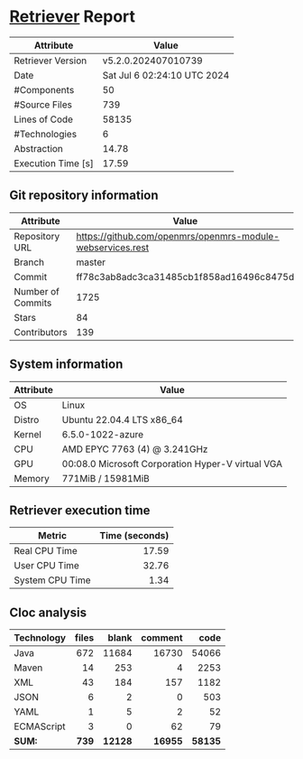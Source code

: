 # [Retriever](https://github.com/PalladioSimulator/Palladio-ReverseEngineering-Retriever) Report
| Attribute          | Value |
| ------------------ | ----- |
| Retriever Version  | v5.2.0.202407010739 |
| Date               | Sat Jul  6 02:24:10 UTC 2024 |
| #Components        | 50 |
| #Source Files      | 739 |
| Lines of Code      | 58135 |
| #Technologies      | 6 |
| Abstraction        | 14.78 |
| Execution Time [s] | 17.59 |

## Git repository information
|      Attribute    | Value |
| ----------------- | ----- |
| Repository URL    | https://github.com/openmrs/openmrs-module-webservices.rest |
| Branch            | master |
| Commit            | ff78c3ab8adc3ca31485cb1f858ad16496c8475d |
| Number of Commits | 1725 |
| Stars             | 84 |
| Contributors      | 139 |


## System information
| Attribute | Value |
| --------- | ----- |
| OS | Linux  |
| Distro | Ubuntu 22.04.4 LTS x86_64  |
| Kernel | 6.5.0-1022-azure  |
| CPU | AMD EPYC 7763 (4) @ 3.241GHz  |
| GPU | 00:08.0 Microsoft Corporation Hyper-V virtual VGA  |
| Memory | 771MiB / 15981MiB  |

## Retriever execution time
| Metric | Time (seconds) |
| --- | ---: |
| Real CPU Time | 17.59 |
| User CPU Time | 32.76 |
| System CPU Time | 1.34 |
<!--
Explainations:
- __Real CPU Time__: actual time the command has run (can be less than total time spent in user and system mode for multi-threaded processes)
- __User CPU Time__: time the command has spent running in user mode
- __System CPU Time__: time the command has spent running in system or kernel mode
-->

## Cloc analysis

<!-- github.com/AlDanial/cloc v 1.90  T=2.05 s (364.6 files/s, 43076.8 lines/s) -->

|Technology|files|blank|comment|code|
|:-------|-------:|-------:|-------:|-------:|
|Java|672|11684|16730|54066|
|Maven|14|253|4|2253|
|XML|43|184|157|1182|
|JSON|6|2|0|503|
|YAML|1|5|2|52|
|ECMAScript|3|0|62|79|
|**SUM:**|**739**|**12128**|**16955**|**58135**|
